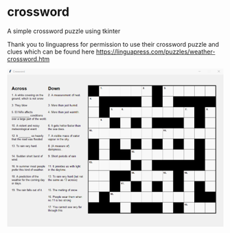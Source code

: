 # crossword

A simple crossword puzzle using tkinter

Thank you to linguapress for permission to use their crossword puzzle and clues which can be found here
https://linguapress.com/puzzles/weather-crossword.htm

![anim](https://raw.githubusercontent.com/davidejones/crossword/main/anim.gif)